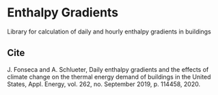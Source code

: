 # Enthalpy Gradients

Library for calculation of daily and hourly enthalpy gradients in buildings

## Cite

J. Fonseca and A. Schlueter, Daily enthalpy gradients and the effects of climate change on the thermal energy demand of buildings in the United States, Appl. Energy, vol. 262, no. September 2019, p. 114458, 2020.
